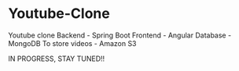 # Youtube-Clone
Youtube clone
Backend - Spring Boot
Frontend - Angular 
Database - MongoDB
To store videos - Amazon S3

IN PROGRESS, STAY TUNED!!
